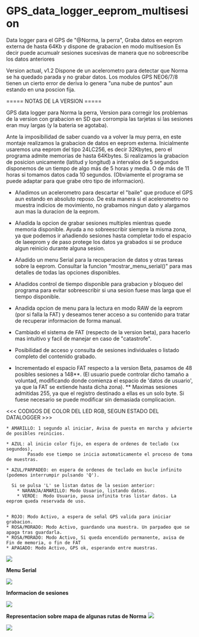 # GPS_data_logger_eeprom_multisesion
Data logger para el GPS de "@Norma, la perra", 
Graba datos en eeprom externa de hasta 64Kb y dispone de grabacion en modo multisesion
Es decir puede acumualr sesiones sucesivas de manera que no sobreescribe los datos anteriores

Version actual,  v1.2
Dispone de un acelerometro para detectar que Norma se ha quedado parada y no grabar datos.
Los modulos GPS NEO6/7/8 tienen un cierto error de deriva lo genera "una nube de puntos" aun estando en una poscion fija.

   ===== NOTAS DE LA VERSION =====
   
   GPS data logger para Norma la perra,
   Version para corregir los problemas de la version con grabacion en SD
   que corrompia las tarjetas si las sesiones eran muy largas (y la bateria se agotaba).
   
   Ante la imposibilidad de saber cuando va a volver la muy perra,
   en este montaje realizamos la grabacion de datos en eeprom externa.
   Inicialmente usaremos una eeprom del tipo 24LC256, es decir 32Kbytes, 
   pero el programa admite memorias de hasta 64Kbytes.
   Si realizamos la grabacion de posicion unicamente (latitud y longitud) a intervalos de 5 segundos
   disponemos de un tiempo de algo más de 5 horas y media. O de más de 11 horas si tomamos datos cada 10 segundos.
   (Obviamente el programa se puede adaptar para que grabe otro tipo de informacion).

   - Añadimos un acelerometro para descartar el "baile" que produce el GPS aun estando en absoluto reposo.
     De esta manera si el acelerometro no muestra indicios de movimiento, no grabamos ningun dato 
     y alargamos aun mas la duracion de la eeprom.
   
   - Añadida la opcion de grabar sesiones multiples mientras quede memoria disponible.
     Ayuda a no sobreescribir siempre la misma zona, ya que podemos ir añadiendo sesiones 
     hasta completar todo el espacio de laeeprom y de paso protege los datos ya grabados
     si se produce algun reinicio durante alguna sesion.
   
   - Añadido un menu Serial para la recuperacion de datos y otras tareas sobre la eeprom.
     Consultar la funcion "mostrar_menu_serial()" para mas detalles de todas las opciones disponibles.

   - Añadidos control de tiempo disponible para grabacion y bloqueo del programa para evitar sobreescribir
     si una sesion fuese mas larga que el tiempo disponible.

   - Anadida opcion de menu para la lectura en modo RAW de la eeprom (por si falla la FAT)
     y deseamos tener acceso a su contenido para tratar de recuperar informacion de forma manual.

   - Cambiado el sistema de FAT (respecto de la version beta),
     para hacerlo mas intuitivo y facil de manejar en caso de "catastrofe".

   - Posibilidad de acceso y consulta de sesiones individuales o listado completo del contenido grabado.

   - Incrementado el espacio FAT respecto a la version Beta, pasamos de 48 posibles sesiones a 148**.
     (El usuario puede controlar dicho tamaño a voluntad, modificando donde comienza 
      el espacio de 'datos de usuario', ya que la FAT se extiende  hasta dicha zona).
      ** Maximas sesiones admitidas 255, ya que el registro destinado a ellas es un solo byte.
         Si fuese necesario se puede modificar sin demasiada complicacion.


   <<< CODIGOS DE COLOR DEL LED RGB, SEGUN ESTADO DEL DATALOGGER  >>> 

    * AMARILLO: 1 segundo al iniciar, Avisa de puesta en marcha y advierte de posibles reinicios.

    * AZUL: al inicio color fijo, en espera de ordenes de teclado (xx segundos), 
            Pasado ese tiempo se inicia automaticamente el proceso de toma de muestras.
  
    * AZUL/PARPADEO: en espera de ordenes de teclado en bucle infinito (podemos interrumpir pulsando 'Q').
  
      Si se pulsa 'L' se listan datos de la sesion anterior:
        * NARANJA/AMARILLO: Modo Usuario, listando datos.
        * VERDE:  Modo Usuario, pausa infinita tras listar datos. La eeprom queda reservada de uso.

    
    * ROJO: Modo Activo, a espera de señal GPS valida para iniciar grabacion.
    * ROSA/MORADO: Modo Activo, guardando una muestra. Un parpadeo que se apaga tras guardarla.
    * ROSA/MORADO: Modo Activo, Si queda encendido permanente, avisa de Fin de memoria, o fin de FAT
    * APAGADO: Modo Activo, GPS ok, esperando entre muestras.

![](./GPS_data_logger.png)


**Menu Serial**

![](./menu_serie.png)


**Informacion de sesiones**

![](./sesiones.png)


**Representacion sobre mapa de algunas rutas de Norma**
![](./playa1.png)


![](./playa2.png)

